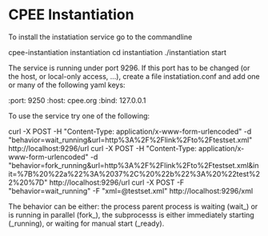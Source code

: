 # CPEE Instantiation

To install the instatiation service go to the commandline

 cpee-instantiation instantiation
 cd instantiation
 ./instantiation start

The service is running under port 9296. If this port has to be changed (or the
host, or local-only access, ...), create a file instatiation.conf and add one
or many of the following yaml keys:

 :port: 9250
 :host: cpee.org
 :bind: 127.0.0.1

To use the service try one of the following:

 curl -X POST -H "Content-Type: application/x-www-form-urlencoded" -d "behavior=wait_running&url=http%3A%2F%2Flink%2Fto%2Ftestset.xml" http://localhost:9296/url
 curl -X POST -H "Content-Type: application/x-www-form-urlencoded" -d "behavior=fork_running&url=http%3A%2F%2Flink%2Fto%2Ftestset.xml&init=%7B%20%22a%22%3A%2037%2C%20%22b%22%3A%20%22test%22%20%7D" http://localhost:9296/url
 curl -X POST -F "behavior=wait_running" -F "xml=@testset.xml" http://localhost:9296/xml

The behavior can be either: the process parent process is waiting (wait_) or is
running in parallel (fork_), the subprocesss is either immediately starting
(_running), or waiting for manual start (_ready).
